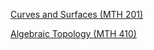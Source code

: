 
[Curves and Surfaces (MTH 201)](https://sejdm.github.io/201/)

[Algebraic Topology (MTH 410)](https://sejdm.github.io/410/)
